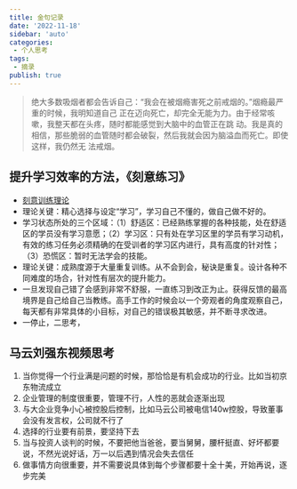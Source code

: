 ```yaml
---
title: 金句记录
date: '2022-11-18'
sidebar: 'auto'
categories:
 - 个人思考
tags:
 - 摘录
publish: true
---
```


> 绝大多数吸烟者都会告诉自己：“我会在被烟瘾害死之前戒烟的。”烟瘾最严重的时候，我明知道自己 正在迈向死亡，却完全无能为力。由于经常咳嗽，我整天都在头疼，随时都能感觉到大脑中的血管正在跳 动。我是真的相信，那些脆弱的血管随时都会破裂，然后我就会因为脑溢血而死亡。即使这样，我仍然无 法戒烟。

## 提升学习效率的方法，《刻意练习》
- [刻意训练理论](https://baike.baidu.com/item/%E5%88%BB%E6%84%8F%E8%AE%AD%E7%BB%83%E7%90%86%E8%AE%BA/19845073?fromtitle=%E5%88%BB%E6%84%8F%E8%AE%AD%E7%BB%83&fromid=23735601&fr=aladdin)
- 理论关键：精心选择与设定“学习”，学习自己不懂的，做自己做不好的。
- 学习状态所处的三个区域：（1）舒适区：已经熟练掌握的各种技能，处在舒适区的学员没有学习意愿；（2）学习区：只有处在学习区里的学员有学习动机，有效的练习任务必须精确的在受训者的学习区内进行，具有高度的针对性；（3）恐慌区：暂时无法学会的技能。
- 理论关键：成熟度源于大量重复训练。从不会到会，秘诀是重复。设计各种不同难度的场合，针对性有层次的提升能力。
- 一旦发现自己错了会感到非常不舒服，一直练习到改正为止。获得反馈的最高境界是自己给自己当教练。高手工作的时候会以一个旁观者的角度观察自己，每天都有非常具体的小目标，对自己的错误极其敏感，并不断寻求改进。
- 一停止，二思考，


## 马云刘强东视频思考
1. 当你觉得一个行业满是问题的时候，那恰恰是有机会成功的行业。比如当初京东物流成立
2. 企业管理的制度很重要，管理不行，人性的恶就会逐渐出现
3. 与大企业竞争小心被控股后控制，比如马云公司被电信140w控股，导致董事会没有发言权，公司就不行了
4. 选择的行业要有前景，要坚持下去
5. 当与投资人谈判的时候，不要把他当爸爸，要当舅舅，腰杆挺直、好坏都要说，不然光说好话，万一以后遇到情况会失去信任
6. 做事情方向很重要，并不需要说具体到每个步骤都要十全十美，开始再说，逐步完美